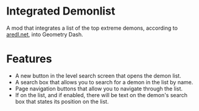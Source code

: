 # Integrated Demonlist
A mod that integrates a list of the top extreme demons, according to [aredl.net](https://aredl.net), into Geometry Dash.

# Features
- A new button in the level search screen that opens the demon list.
- A search box that allows you to search for a demon in the list by name.
- Page navigation buttons that allow you to navigate through the list.
- If on the list, and if enabled, there will be text on the demon's search box that states its position on the list.